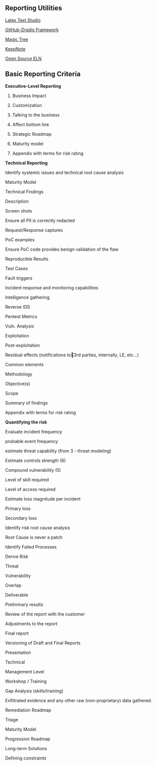 ## Reporting Utilities



[Latex Text Studio](http://sourceforge.net/projects/texstudio)


[GitHub-Dradis Framework](https://github.com/dradis/dradisframework.git)



[Magic Tree](http://www.gremwell.com/download)


[KeepNote](http://keepnote.org/)





[Open Source ELN](http://www.elabftw.net/)

## Basic Reporting Criteria


 


<Contribution Needed> 

**Executive-Level Reporting**

<Contribution Needed> 

1. Business Impact 

2. Customization 

3. Talking to the business 

4. Affect bottom line 

5. Strategic Roadmap 

6. Maturity model 

7. Appendix with terms for risk rating 

**Technical Reporting**

<Contribution Needed> 

Identify systemic issues and technical root cause analysis 

Maturity Model 

Technical Findings 

Description

Screen shots

Ensure all PII is correctly redacted

Request/Response captures

PoC examples

Ensure PoC code provides benign validation of the flaw

Reproducible Results 

Test Cases

Fault triggers

Incident response and monitoring capabilities 

Intelligence gathering

Reverse IDS

Pentest Metrics

Vuln. Analysis

Exploitation

Post-exploitation

Residual effects (notifications to3rd parties, internally, LE, etc...)

Common elements 

Methodology

Objective(s)

Scope

Summary of findings

Appendix with terms for risk rating


**Quantifying the risk**

<Contribution Needed> 

Evaluate incident frequency 

probable event frequency

estimate threat capability (from 3 - threat modeling)

Estimate controls strength (6)

Compound vulnerability (5)

Level of skill required

Level of access required

Estimate loss magnitude per incident 

Primary loss

Secondary loss

Identify risk root cause analysis

Root Cause is never a patch

Identify Failed Processes

Derive Risk 

Threat

Vulnerability

Overlap

Deliverable

<Contribution Needed> 

Preliminary results 

Review of the report with the customer 

Adjustments to the report 

Final report 

Versioning of Draft and Final Reports 

Presentation 

Technical

Management Level

Workshop / Training 

Gap Analysis (skills/training)

Exfiltrated evidence and any other raw (non-proprietary) data gathered. 

Remediation Roadmap 

Triage

Maturity Model

Progression Roadmap

Long-term Solutions

Defining constraints
